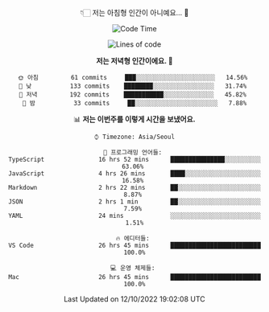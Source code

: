 <div align='center'>
 
👇🏻 저는 아침형 인간이 아니예요... 🙊
 
<!--START_SECTION:waka-->
![Code Time](http://img.shields.io/badge/Code%20Time-1%2C960%20hrs%2036%20mins-blue)

![Lines of code](https://img.shields.io/badge/%EC%A0%80%EB%8A%94%20%EC%97%AC%ED%83%9C%EA%B9%8C%EC%A7%80%20-299%20Thousand%20%EC%A4%84%EC%9D%98%20%EC%BD%94%EB%93%9C%EB%A5%BC%20%EC%9E%91%EC%84%B1%ED%96%88%EC%96%B4%EC%9A%94.-blue)

**저는 저녁형 인간이에요. 🦉** 

```text
🌞 아침         61 commits     ███░░░░░░░░░░░░░░░░░░░░░░   14.56% 
🌆 낮　         133 commits    ████████░░░░░░░░░░░░░░░░░   31.74% 
🌃 저녁         192 commits    ███████████░░░░░░░░░░░░░░   45.82% 
🌙 밤　         33 commits     ██░░░░░░░░░░░░░░░░░░░░░░░   7.88%

```


📊 **저는 이번주를 이렇게 시간을 보냈어요.** 

```text
⌚︎ Timezone: Asia/Seoul

💬 프로그래밍 언어들: 
TypeScript               16 hrs 52 mins      ███████████████░░░░░░░░░░   63.06% 
JavaScript               4 hrs 26 mins       ████░░░░░░░░░░░░░░░░░░░░░   16.58% 
Markdown                 2 hrs 22 mins       ██░░░░░░░░░░░░░░░░░░░░░░░   8.87% 
JSON                     2 hrs 1 min         ██░░░░░░░░░░░░░░░░░░░░░░░   7.59% 
YAML                     24 mins             ░░░░░░░░░░░░░░░░░░░░░░░░░   1.51%

🔥 에디터들: 
VS Code                  26 hrs 45 mins      █████████████████████████   100.0%

💻 운영 체제들: 
Mac                      26 hrs 45 mins      █████████████████████████   100.0%

```


 Last Updated on 12/10/2022 19:02:08 UTC
<!--END_SECTION:waka-->
 </div>
<!---
Emewjin/Emewjin is a ✨ special ✨ repository because its `README.md` (this file) appears on your GitHub profile.
You can click the Preview link to take a look at your changes.
--->
